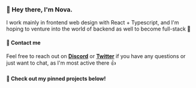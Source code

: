 ### 👋 Hey there, I'm Nova.

I work mainly in frontend web design with React + Typescript, and I'm hoping to venture into the world of backend as well to become full-stack 🙂

#### 🔗 Contact me
Feel free to reach out on **[Discord](https://discord.gg/ZetQ5rQA24)** or **[Twitter](https://twitter.com/realnovadrome)** if you have any questions or just want to chat, as I'm most active there 👍

#### 📁 Check out my pinned projects below!

